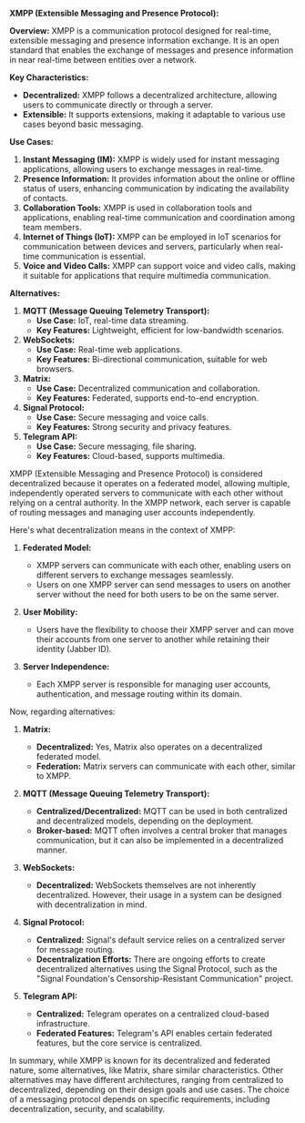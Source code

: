 **XMPP (Extensible Messaging and Presence Protocol):**

**Overview:**
XMPP is a communication protocol designed for real-time, extensible messaging and presence information exchange. It is an open standard that enables the exchange of messages and presence information in near real-time between entities over a network.

**Key Characteristics:**

* **Decentralized:** XMPP follows a decentralized architecture, allowing users to communicate directly or through a server.
* **Extensible:** It supports extensions, making it adaptable to various use cases beyond basic messaging.

**Use Cases:**

1. **Instant Messaging (IM):** XMPP is widely used for instant messaging applications, allowing users to exchange messages in real-time.
2. **Presence Information:** It provides information about the online or offline status of users, enhancing communication by indicating the availability of contacts.
3. **Collaboration Tools:** XMPP is used in collaboration tools and applications, enabling real-time communication and coordination among team members.
4. **Internet of Things (IoT):** XMPP can be employed in IoT scenarios for communication between devices and servers, particularly when real-time communication is essential.
5. **Voice and Video Calls:** XMPP can support voice and video calls, making it suitable for applications that require multimedia communication.

**Alternatives:**

1. **MQTT (Message Queuing Telemetry Transport):**
   * **Use Case:** IoT, real-time data streaming.
   * **Key Features:** Lightweight, efficient for low-bandwidth scenarios.
2. **WebSockets:**
   * **Use Case:** Real-time web applications.
   * **Key Features:** Bi-directional communication, suitable for web browsers.
3. **Matrix:**
   * **Use Case:** Decentralized communication and collaboration.
   * **Key Features:** Federated, supports end-to-end encryption.
4. **Signal Protocol:**
   * **Use Case:** Secure messaging and voice calls.
   * **Key Features:** Strong security and privacy features.
5. **Telegram API:**
   * **Use Case:** Secure messaging, file sharing.
   * **Key Features:** Cloud-based, supports multimedia.


XMPP (Extensible Messaging and Presence Protocol) is considered decentralized because it operates on a federated model, allowing multiple, independently operated servers to communicate with each other without relying on a central authority. In the XMPP network, each server is capable of routing messages and managing user accounts independently.

Here's what decentralization means in the context of XMPP:

1. **Federated Model:**

   - XMPP servers can communicate with each other, enabling users on different servers to exchange messages seamlessly.
   - Users on one XMPP server can send messages to users on another server without the need for both users to be on the same server.
2. **User Mobility:**

   - Users have the flexibility to choose their XMPP server and can move their accounts from one server to another while retaining their identity (Jabber ID).
3. **Server Independence:**

   - Each XMPP server is responsible for managing user accounts, authentication, and message routing within its domain.

Now, regarding alternatives:

1. **Matrix:**

   - **Decentralized:** Yes, Matrix also operates on a decentralized federated model.
   - **Federation:** Matrix servers can communicate with each other, similar to XMPP.
2. **MQTT (Message Queuing Telemetry Transport):**

   - **Centralized/Decentralized:** MQTT can be used in both centralized and decentralized models, depending on the deployment.
   - **Broker-based:** MQTT often involves a central broker that manages communication, but it can also be implemented in a decentralized manner.
3. **WebSockets:**

   - **Decentralized:** WebSockets themselves are not inherently decentralized. However, their usage in a system can be designed with decentralization in mind.
4. **Signal Protocol:**

   - **Centralized:** Signal's default service relies on a centralized server for message routing.
   - **Decentralization Efforts:** There are ongoing efforts to create decentralized alternatives using the Signal Protocol, such as the "Signal Foundation's Censorship-Resistant Communication" project.
5. **Telegram API:**

   - **Centralized:** Telegram operates on a centralized cloud-based infrastructure.
   - **Federated Features:** Telegram's API enables certain federated features, but the core service is centralized.

In summary, while XMPP is known for its decentralized and federated nature, some alternatives, like Matrix, share similar characteristics. Other alternatives may have different architectures, ranging from centralized to decentralized, depending on their design goals and use cases. The choice of a messaging protocol depends on specific requirements, including decentralization, security, and scalability.
